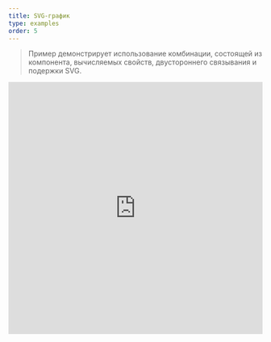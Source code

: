 ```yaml
---
title: SVG-график
type: examples
order: 5
---
```


> Пример демонстрирует использование комбинации, состоящей из компонента, вычисляемых свойств, двустороннего связывания и подержки SVG.

<iframe width="100%" height="500" src="https://jsfiddle.net/yyx990803/mhrckqgq/embedded/result,html,js,css" allowfullscreen="allowfullscreen" frameborder="0"></iframe>
